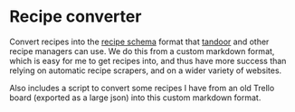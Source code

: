 # Recipe converter

Convert recipes into the [recipe schema](https://schema.org/Recipe) format that
[tandoor](https://docs.tandoor.dev/) and other recipe managers can use. We do
this from a custom markdown format, which is easy for me to get recipes into,
and thus have more success than relying on automatic recipe scrapers, and on a
wider variety of websites.

Also includes a script to convert some recipes I have from an old Trello board
(exported as a large json) into this custom markdown format.
